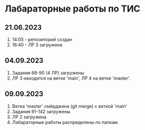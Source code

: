 # Лабараторные работы по ТИС

## 21.06.2023
1. 14:05 - репозиторий создан
2. 16:40 - ЛР 3 загружена

## 04.09.2023
1. Задания 68-90 (4 ЛР) загружены
2. ЛР 3 находится на ветке 'main', ЛР 4 на ветке 'master'.

## 09.09.2023
1. Ветка 'master' смёрджина (git merge) с веткой 'main'
2. Задания 91-142 загружены
3. ЛР 2 загружена
4. Лабараторные работы распределены по папкам
